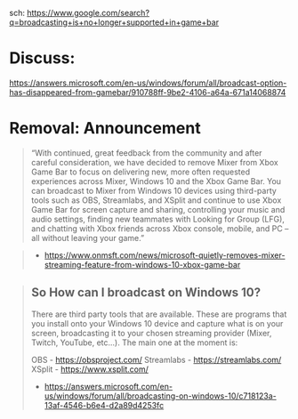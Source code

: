 sch: https://www.google.com/search?q=broadcasting+is+no+longer+supported+in+game+bar

# Discuss:
https://answers.microsoft.com/en-us/windows/forum/all/broadcast-option-has-disappeared-from-gamebar/910788ff-9be2-4106-a64a-671a14068874

# Removal: Announcement
>“With continued, great feedback from the community and after careful consideration, we have decided to remove Mixer from Xbox Game Bar to focus on delivering new, more often requested experiences across Mixer, Windows 10 and the Xbox Game Bar. You can broadcast to Mixer from Windows 10 devices using third-party tools such as OBS, Streamlabs, and XSplit and continue to use Xbox Game Bar for screen capture and sharing, controlling your music and audio settings, finding new teammates with Looking for Group (LFG), and chatting with Xbox friends across Xbox console, mobile, and PC – all without leaving your game.”

>- https://www.onmsft.com/news/microsoft-quietly-removes-mixer-streaming-feature-from-windows-10-xbox-game-bar

>## So How can I broadcast on Windows 10?
>
>There are third party tools that are available. These are programs that you install onto your Windows 10 device and capture what is on your screen, broadcasting it to your chosen streaming provider (Mixer, Twitch, YouTube, etc...). The main one at the moment is:
>
>OBS - https://obsproject.com/ 
>Streamlabs - https://streamlabs.com/ 
>XSplit - https://www.xsplit.com/ 
>- https://answers.microsoft.com/en-us/windows/forum/all/broadcasting-on-windows-10/c718123a-13af-4546-b6e4-d2a89d4253fc
